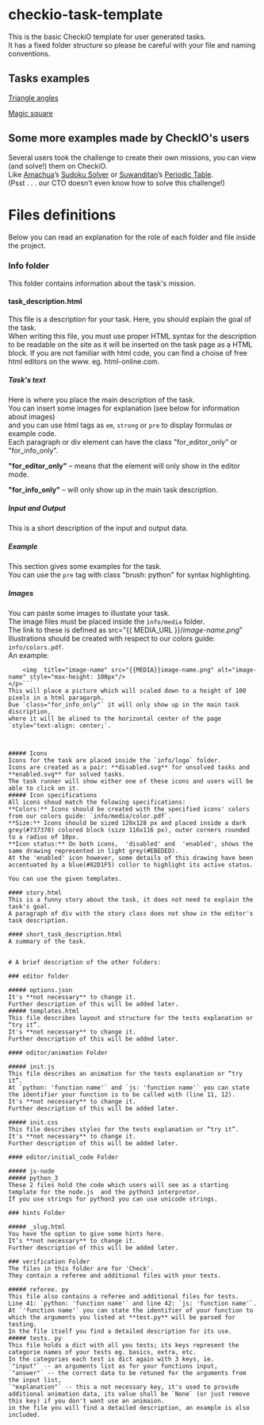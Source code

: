 checkio-task-template
=====================

This is the basic CheckiO template for user generated tasks.   
It has a fixed folder structure so please be careful with
your file and naming conventions.


## Tasks examples

[Triangle angles](https://github.com/Bryukh-Checkio-Tasks/checkio-task-triangle-angles)   

[Magic square](https://github.com/Bryukh-Checkio-Tasks/checkio-task-magic-square)   


## Some more examples made by CheckIO's users

Several users took the challenge to create their own missions, you can view (and solve!) them on CheckiO.   
Like [Amachua](http://www.checkio.org/user/Amachua/)’s [Sudoku Solver](http://www.checkio.org/mission/sudokusolver/) or [Suwanditan](http://www.checkio.org/user/suwanditan/)’s [Periodic Table](http://www.checkio.org/mission/periodic-table/).     
(Psst . . . our CTO doesn’t even know how to solve this challenge!)   


# Files definitions

Below you can read an explanation for the role of each folder and file inside the project.   

### Info folder

This folder contains information about the task's mission.   

#### task_description.html

This file is a description for your task. Here, you should explain the goal of the task.   
When writing this file, you must use proper HTML syntax for the description to be readable on the site as it will be inserted on the task page as a HTML block.
If you are not familiar with html code, you can find a choise of free html editors on the www. eg. html-online.com.   

##### Task's text
Here is where you place the main description of the task.    
You can insert some images for explanation (see below for information about images)    
and you can use html tags as ```em```, ```strong``` or ```pre``` to display formulas or example code.   
Each paragraph or div element can have the class  "for_editor_only" or "for_info_only".   

**"for\_editor\_only"** – means that the element will only show in the editor mode.   

**"for\_info\_only"** – will only show up in the main task description.   

##### Input and Output
This is a short description of the input and output data.

##### Example
This section gives some examples for the task.   
You can use the ```pre``` tag with class "brush: python" for syntax highlighting.   

##### Images
You can paste some images to illustate your task.   
The image files must be placed inside the `ìnfo/media` folder.   
The link to these is defined as src="{{ MEDIA_URL }}/*image-name.png*"   
Illustrations should be created with respect to our colors guide: `info/colors.pdf`.   
An example:     
```<p class="for_info_only" style="text-align: center;">
    <img  title="image-name" src="{{MEDIA}}image-name.png" alt="image-name" style="max-height: 100px"/>
</p>```
This will place a picture which will scaled down to a height of 100 pixels in a html paragarph.
Due `class="for_info_only"` it will only show up in the main task discription,
where it will be alined to the horizontal center of the page `style="text-align: center;`.



##### Icons
Icons for the task are placed inside the `info/logo` folder.   
Icons are created as a pair: **disabled.svg** for unsolved tasks and **enabled.svg** for solved tasks.   
The task runner will show either one of these icons and users will be able to click on it.   
##### Icon specifications
All icons shoud match the folowing specifications:    
**Colors:** Icons should be created with the specified icons' colors from our colors guide: `info/media/color.pdf`.       
**Size:** Icons should be sized 128x128 px and placed inside a dark grey(#737370) colored block (size 116x116 px), outer corners rounded to a radius of 10px.    
**Icon status:** On both icons,  'disabled' and  'enabled', shows the same drawing represented in light grey(#EBEDED).   
At the 'enabled' icon however, some details of this drawing have been accentuated by a blue(#82D1F5) collor to highlight its active status.    
   
You can use the given templates.    

#### story.html
This is a funny story about the task, it does not need to explain the task's goal.    
A paragraph of div with the story class does not show in the editor's task description.    

#### short_task_description.html
A summary of the task.


# A brief description of the other folders:

### editor folder

##### options.json
It's **not necessary** to change it.    
Further description of this will be added later.   
##### templates.html
This file describes layout and structure for the tests explanation or “try it”.     
It's **not necessary** to change it.   
Further description of this will be added later.   

#### editor/animation Folder

##### init.js
This file describes an animation for the tests explanation or “try it”.       
At `python: 'function name'` and `js: 'function name'` you can state the identifier your function is to be called with (line 11, 12). 
It's **not necessary** to change it.   
Further description of this will be added later.   

##### init.css
This file describes styles for the tests explanation or “try it”.       
It's **not necessary** to change it.   
Further description of this will be added later.   

#### editor/initial_code Folder

##### js-node
##### python_3
These 2 files hold the code which users will see as a starting template for the node.js  and the python3 interpretor.   
If you use strings for python3 you can use unicode strings.   

### hints Folder

##### _slug.html
You have the option to give some hints here.   
It’s **not necessary** to change it.   
Further description of this will be added later.   

### verification Folder
The files in this folder are for 'Check'.   
They contain a referee and additional files with your tests.   

##### referee. py   
This file also contains a referee and additional files for tests.   
Line 41: `python: 'function name'` and line 42: `js: 'function name'`.  At `'function name'` you can state the identifier of your function to which the arguments you listed at **test.py** will be parsed for testing.
In the file itself you find a detailed description for its use.
##### tests. py
This file holds a dict with all you tests; its keys represent the categorie names of your tests eg. basics, extra, etc.      
In the categories each test is dict again with 3 keys, ie.       
`"input"` -- an arguments list as for your functions input,   
`"answer"` -- the correct data to be retuned for the arguments from the input list,   
`"explanation"` -- this a not necessary key, it's used to provide additional animation data, its value shall be `None` (or just remove this key) if you don't want use an animaion.     
in the file you will find a detailed description, an example is also included.


